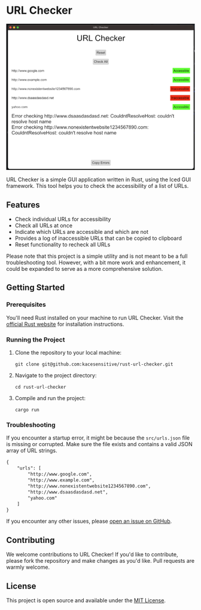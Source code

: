 # URL Checker

![URL Checker Screenshot](./screenshot.png)

URL Checker is a simple GUI application written in Rust, using the Iced GUI framework. This tool helps you to check the accessibility of a list of URLs.

## Features

- Check individual URLs for accessibility
- Check all URLs at once
- Indicate which URLs are accessible and which are not
- Provides a log of inaccessible URLs that can be copied to clipboard
- Reset functionality to recheck all URLs 

Please note that this project is a simple utility and is not meant to be a full troubleshooting tool. However, with a bit more work and enhancement, it could be expanded to serve as a more comprehensive solution.

## Getting Started

### Prerequisites

You'll need Rust installed on your machine to run URL Checker. Visit the [official Rust website](https://www.rust-lang.org/tools/install) for installation instructions.

### Running the Project

1. Clone the repository to your local machine:

    ```
    git clone git@github.com:kacesensitive/rust-url-checker.git
    ```

2. Navigate to the project directory:

    ```
    cd rust-url-checker
    ```

3. Compile and run the project:

    ```
    cargo run
    ```

### Troubleshooting

If you encounter a startup error, it might be because the `src/urls.json` file is missing or corrupted. Make sure the file exists and contains a valid JSON array of URL strings.
```
{
    "urls": [
        "http://www.google.com",
        "http://www.example.com",
        "http://www.nonexistentwebsite1234567890.com",
        "http://www.dsaasdasdasd.net",
        "yahoo.com"
    ]
}
```

If you encounter any other issues, please [open an issue on GitHub](https://github.com/kacesensitive/rust-url-checker/issues/new).

## Contributing

We welcome contributions to URL Checker! If you'd like to contribute, please fork the repository and make changes as you'd like. Pull requests are warmly welcome.

## License

This project is open source and available under the [MIT License](LICENSE).
